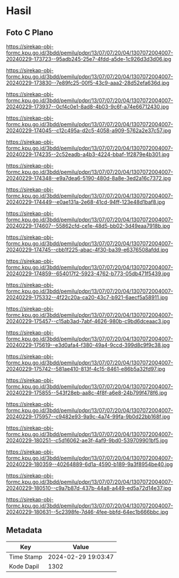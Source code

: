 # Hasil

## Foto C Plano

https://sirekap-obj-formc.kpu.go.id/3bdd/pemilu/pdpr/13/07/07/20/04/1307072004007-20240229-173723--95adb245-25e7-4fdd-a5de-1c926d3d3d06.jpg

https://sirekap-obj-formc.kpu.go.id/3bdd/pemilu/pdpr/13/07/07/20/04/1307072004007-20240229-173830--7e89fc25-00f5-43c9-aaa2-28d52efa636d.jpg

https://sirekap-obj-formc.kpu.go.id/3bdd/pemilu/pdpr/13/07/07/20/04/1307072004007-20240229-173937--0cf4c0e1-8ad8-4b03-9c6f-a74e66712430.jpg

https://sirekap-obj-formc.kpu.go.id/3bdd/pemilu/pdpr/13/07/07/20/04/1307072004007-20240229-174045--c12c495a-d2c5-4058-a909-5762a2e37c57.jpg

https://sirekap-obj-formc.kpu.go.id/3bdd/pemilu/pdpr/13/07/07/20/04/1307072004007-20240229-174235--2c52eadb-a4b3-4224-bbaf-1f2879e4b301.jpg

https://sirekap-obj-formc.kpu.go.id/3bdd/pemilu/pdpr/13/07/07/20/04/1307072004007-20240229-174348--e9a7dea6-5190-480d-8a8e-3ed2a16c7372.jpg

https://sirekap-obj-formc.kpu.go.id/3bdd/pemilu/pdpr/13/07/07/20/04/1307072004007-20240229-174449--e0ae131a-2e68-41cd-94ff-123e48d1baf8.jpg

https://sirekap-obj-formc.kpu.go.id/3bdd/pemilu/pdpr/13/07/07/20/04/1307072004007-20240229-174607--55862cfd-ce1e-48d5-bb02-3d49eaa7918b.jpg

https://sirekap-obj-formc.kpu.go.id/3bdd/pemilu/pdpr/13/07/07/20/04/1307072004007-20240229-174745--cbb1f225-abac-4f30-ba39-e6376508afdd.jpg

https://sirekap-obj-formc.kpu.go.id/3bdd/pemilu/pdpr/13/07/07/20/04/1307072004007-20240229-174859--654017f2-5923-4762-b773-05db471f5439.jpg

https://sirekap-obj-formc.kpu.go.id/3bdd/pemilu/pdpr/13/07/07/20/04/1307072004007-20240229-175332--4f22c20a-ca20-43c7-b921-6aecf5a58911.jpg

https://sirekap-obj-formc.kpu.go.id/3bdd/pemilu/pdpr/13/07/07/20/04/1307072004007-20240229-175457--c15ab3ad-7abf-4626-980b-c9bd6dceaac3.jpg

https://sirekap-obj-formc.kpu.go.id/3bdd/pemilu/pdpr/13/07/07/20/04/1307072004007-20240229-175619--e3d0afa4-f380-49a4-9ccd-399d8c9f9c38.jpg

https://sirekap-obj-formc.kpu.go.id/3bdd/pemilu/pdpr/13/07/07/20/04/1307072004007-20240229-175742--581ae410-813f-4c15-8461-e86b5a32fd97.jpg

https://sirekap-obj-formc.kpu.go.id/3bdd/pemilu/pdpr/13/07/07/20/04/1307072004007-20240229-175855--543f28eb-aa8c-4f8f-a6e8-24b799f478f6.jpg

https://sirekap-obj-formc.kpu.go.id/3bdd/pemilu/pdpr/13/07/07/20/04/1307072004007-20240229-175957--c9482e93-9a9c-4a74-99fa-9b0d22bb168f.jpg

https://sirekap-obj-formc.kpu.go.id/3bdd/pemilu/pdpr/13/07/07/20/04/1307072004007-20240229-180251--c5d16062-ae3f-4af9-9bd0-539709901bf5.jpg

https://sirekap-obj-formc.kpu.go.id/3bdd/pemilu/pdpr/13/07/07/20/04/1307072004007-20240229-180359--40264889-6d1a-4590-b189-9a3f8954be40.jpg

https://sirekap-obj-formc.kpu.go.id/3bdd/pemilu/pdpr/13/07/07/20/04/1307072004007-20240229-180510--c9a7b87d-437b-44a8-a449-ed5a72d14e37.jpg

https://sirekap-obj-formc.kpu.go.id/3bdd/pemilu/pdpr/13/07/07/20/04/1307072004007-20240229-180631--5c2398fe-7d46-4fee-bbfd-64ec1b666bbc.jpg


## Metadata

| Key        | Value               |
| ---------- | ------------------- |
| Time Stamp | 2024-02-29 19:03:47 |
| Kode Dapil | 1302                |



